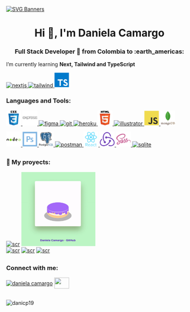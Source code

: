 [![SVG Banners](https://svg-banners.vercel.app/api?type=typeWriter&text1=Hello%20World!%20👩‍💻&width=1000&height=200)](https://github.com/Akshay090/svg-banners)
<h1 align="center">Hi 👋, I'm Daniela Camargo</h1>
<h3 align="center">Full Stack Developer  💜  from Colombia to :earth_americas:</h3>



I’m currently learning **Next, Tailwind and TypeScript**


 <a href="https://nextjs.org/" target="_blank" rel="noreferrer"> <img src="https://cdn.worldvectorlogo.com/logos/nextjs-2.svg" alt="nextjs" width="40" height="40"/> </a> <a href="https://tailwindcss.com/" target="_blank" rel="noreferrer"> <img src="https://www.vectorlogo.zone/logos/tailwindcss/tailwindcss-icon.svg" alt="tailwind" width="40" height="40"/> </a> <a href="https://www.typescriptlang.org/" target="_blank" rel="noreferrer"> <img src="https://raw.githubusercontent.com/devicons/devicon/master/icons/typescript/typescript-original.svg" alt="typescript" width="40" height="40"/> </a> 
 

<h3 align="left">Languages and Tools:</h3>
<p align="left"> <a href="https://www.w3schools.com/css/" target="_blank" rel="noreferrer"> <img src="https://raw.githubusercontent.com/devicons/devicon/master/icons/css3/css3-original-wordmark.svg" alt="css3" width="40" height="40"/> </a> <a href="https://expressjs.com" target="_blank" rel="noreferrer"> <img src="https://raw.githubusercontent.com/devicons/devicon/master/icons/express/express-original-wordmark.svg" alt="express" width="40" height="40"/> </a> <a href="https://www.figma.com/" target="_blank" rel="noreferrer"> <img src="https://www.vectorlogo.zone/logos/figma/figma-icon.svg" alt="figma" width="40" height="40"/> </a> <a href="https://git-scm.com/" target="_blank" rel="noreferrer"> <img src="https://www.vectorlogo.zone/logos/git-scm/git-scm-icon.svg" alt="git" width="40" height="40"/> </a> <a href="https://heroku.com" target="_blank" rel="noreferrer"> <img src="https://www.vectorlogo.zone/logos/heroku/heroku-icon.svg" alt="heroku" width="40" height="40"/> </a> <a href="https://www.w3.org/html/" target="_blank" rel="noreferrer"> <img src="https://raw.githubusercontent.com/devicons/devicon/master/icons/html5/html5-original-wordmark.svg" alt="html5" width="40" height="40"/> </a> <a href="https://www.adobe.com/in/products/illustrator.html" target="_blank" rel="noreferrer"> <img src="https://www.vectorlogo.zone/logos/adobe_illustrator/adobe_illustrator-icon.svg" alt="illustrator" width="40" height="40"/> </a> <a href="https://developer.mozilla.org/en-US/docs/Web/JavaScript" target="_blank" rel="noreferrer"> <img src="https://raw.githubusercontent.com/devicons/devicon/master/icons/javascript/javascript-original.svg" alt="javascript" width="40" height="40"/> </a> <a href="https://www.mongodb.com/" target="_blank" rel="noreferrer"> <img src="https://raw.githubusercontent.com/devicons/devicon/master/icons/mongodb/mongodb-original-wordmark.svg" alt="mongodb" width="40" height="40"/> </a> 
  
  <a href="https://nodejs.org" target="_blank" rel="noreferrer"> <img src="https://raw.githubusercontent.com/devicons/devicon/master/icons/nodejs/nodejs-original-wordmark.svg" alt="nodejs" width="40" height="40"/> </a> <a href="https://www.photoshop.com/en" target="_blank" rel="noreferrer"> <img src="https://raw.githubusercontent.com/devicons/devicon/master/icons/photoshop/photoshop-line.svg" alt="photoshop" width="40" height="40"/> </a> <a href="https://www.postgresql.org" target="_blank" rel="noreferrer"> <img src="https://raw.githubusercontent.com/devicons/devicon/master/icons/postgresql/postgresql-original-wordmark.svg" alt="postgresql" width="40" height="40"/> </a> <a href="https://postman.com" target="_blank" rel="noreferrer"> <img src="https://www.vectorlogo.zone/logos/getpostman/getpostman-icon.svg" alt="postman" width="40" height="40"/> </a> <a href="https://reactjs.org/" target="_blank" rel="noreferrer"> <img src="https://raw.githubusercontent.com/devicons/devicon/master/icons/react/react-original-wordmark.svg" alt="react" width="40" height="40"/> </a> <a href="https://redux.js.org" target="_blank" rel="noreferrer"> <img src="https://raw.githubusercontent.com/devicons/devicon/master/icons/redux/redux-original.svg" alt="redux" width="40" height="40"/> </a> <a href="https://sass-lang.com" target="_blank" rel="noreferrer"> <img src="https://raw.githubusercontent.com/devicons/devicon/master/icons/sass/sass-original.svg" alt="sass" width="40" height="40"/> </a> <a href="https://www.sqlite.org/" target="_blank" rel="noreferrer"> <img src="https://www.vectorlogo.zone/logos/sqlite/sqlite-icon.svg" alt="sqlite" width="40" height="40"/> </a></p>

##  <h3 align="left"> :pushpin: My proyects:</h3>
<a href="https://www.danielacamargo.me/"><img alt='scr' src='https://raw.githubusercontent.com/Danicp19/PI-DOGS/main/pics/portfolio.gif' height="200" width="340"/></a>
<a href="https://css-drawing-danicp19.vercel.app/"><img alt='scr' src='https://raw.githubusercontent.com/Danicp19/CSS-drawing/main/pics/cake.gif' height="200" width="200"/></a>
<br>
<a href="https://weather-app-danicp19.vercel.app/"><img alt='scr' src='https://raw.githubusercontent.com/Danicp19/Weather-app/main/pics/weather.png' height="200" width="340"/></a> 
<a href="https://ecommerce-lac-nu.vercel.app/"><img alt='scr' src='https://raw.githubusercontent.com/Danicp19/ECOMMERCE/main/pics/vimeo.gif' height="200" width="340"/></a>     <a href="https://pi-dogs-danicp19.vercel.app/"><img alt='scr' src='https://raw.githubusercontent.com/Danicp19/PI-DOGS/main/pics/dogs.gif' height="200" width="340"/></a>
##



<h3 align="left">Connect with me:</h3>
<p align="left">
<a href="https://linkedin.com/in/daniela-camargo-fullstack/" target="blank"><img align="center" src="https://raw.githubusercontent.com/rahuldkjain/github-profile-readme-generator/master/src/images/icons/Social/linked-in-alt.svg" alt="daniela camargo" height="30" width="40" /></a>
<a href="mailto:daniela.camargopr@gmail.com" ><img align="center" src="https://raw.githubusercontent.com/paulrobertlloyd/socialmediaicons/main/email-48x48.png"  height="30" width="40" >
</p>

##

<p><img align="left" src="https://github-readme-stats.vercel.app/api/top-langs?username=danicp19&show_icons=true&locale=en&layout=compact" alt="danicp19" /></p>

